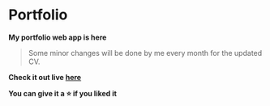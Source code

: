 # Portfolio 
__My portfolio web app is here__  

> Some minor changes will be done by me every month for the updated CV.  

__Check it out live [here](https://portfolio-nitin.netlify.app"target="_blank)__

__You can give it a :star: if you liked it__
